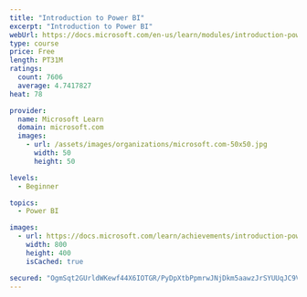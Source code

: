 ```yaml
---
title: "Introduction to Power BI"
excerpt: "Introduction to Power BI"
webUrl: https://docs.microsoft.com/en-us/learn/modules/introduction-power-bi/
type: course
price: Free
length: PT31M
ratings:
  count: 7606
  average: 4.7417827
heat: 78

provider:
  name: Microsoft Learn
  domain: microsoft.com
  images:
    - url: /assets/images/organizations/microsoft.com-50x50.jpg
      width: 50
      height: 50

levels:
  - Beginner

topics:
  - Power BI

images:
  - url: https://docs.microsoft.com/learn/achievements/introduction-power-bi-social.png
    width: 800
    height: 400
    isCached: true

secured: "OgmSqt2GUrldWKewf44X6IOTGR/PyDpXtbPpmrwJNjDkm5aawzJrSYUUqJC9V7ozllvGitGv7wA4M93vpe+A8Z/ZCyGKoecg6RGIUG3vGZNZXIdSYhlzd+GV+l0mBuak+S0YHjtvbLW6gO5II4n4LyBu2YLw/2Vrc2r22UXwQHBpcfCPJu5eOJuR9ZKsFFrFEtRWSf3LYYp9AxyzZNNj7+XIy4T1nPD4D9xJfeOUjBUsh2tcLUlhOgRuzFPakUyTilfkQrEeuxxg35+lFv4c8P2j5J/OZTI4FHrZN2w+C7BBm68rqhScZDPRlPgh+pWZPyO9j7SxFBQRANNgcJH2mnkbulRQtBtIyoPO5LkL9mVqlTRuEa4ZRx5swGhkuCxRCDald3cIT9FUoWRDrD0RnId5JVfRNDEMn6zv8Fk+D4k=;qpzboA1P4OPjdHQQwYKRmA=="
---
```



